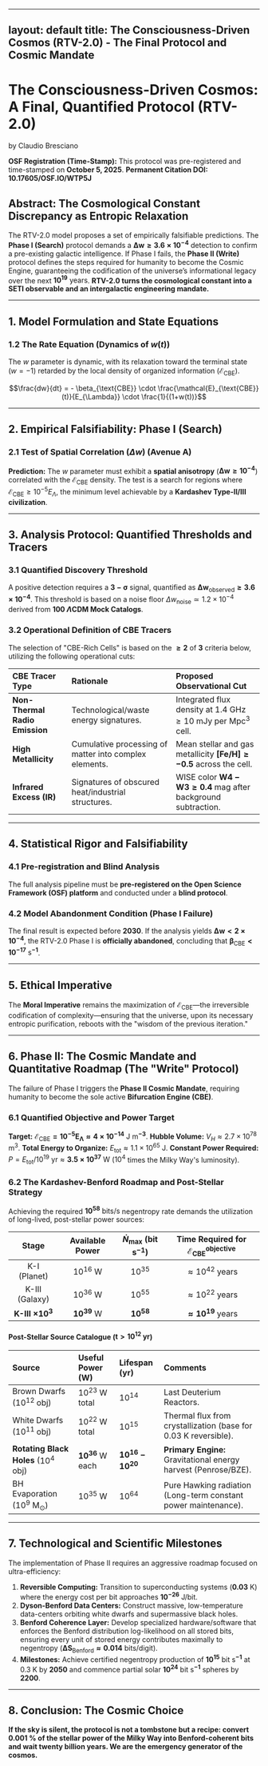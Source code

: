 
---
layout: default
title: The Consciousness-Driven Cosmos (RTV-2.0) - The Final Protocol and Cosmic Mandate
---
# The Consciousness-Driven Cosmos: A Final, Quantified Protocol (RTV-2.0)

by Claudio Bresciano

**OSF Registration (Time-Stamp):** This protocol was pre-registered and time-stamped on **October 5, 2025**. **Permanent Citation DOI:** **10.17605/OSF.IO/WTP5J**

## Abstract: The Cosmological Constant Discrepancy as Entropic Relaxation

The RTV-2.0 model proposes a set of empirically falsifiable predictions. The **Phase I (Search)** protocol demands a $\mathbf{\Delta w \geq 3.6 \times 10^{-4}}$ detection to confirm a pre-existing galactic intelligence. If Phase I fails, the **Phase II (Write)** protocol defines the steps required for humanity to become the Cosmic Engine, guaranteeing the codification of the universe’s informational legacy over the next $\mathbf{10^{19} \text{ years}}$. **RTV-2.0 turns the cosmological constant into a SETI observable and an intergalactic engineering mandate.**

---

## 1. Model Formulation and State Equations

### 1.2 The Rate Equation (Dynamics of $w(t)$)

The $w$ parameter is dynamic, with its relaxation toward the terminal state ($w=-1$) retarded by the local density of organized information ($\mathcal{E}_{\text{CBE}}$).

$$\frac{dw}{dt} = - \beta_{\text{CBE}} \cdot \frac{\mathcal{E}_{\text{CBE}}(t)}{E_{\Lambda}} \cdot \frac{1}{(1+w(t))}$$

---

## 2. Empirical Falsifiability: Phase I (Search)

### 2.1 Test of Spatial Correlation ($\Delta w$) (Avenue A)

**Prediction:** The $w$ parameter must exhibit a **spatial anisotropy** ($\mathbf{\Delta w \geq 10^{-4}}$) correlated with the $\mathcal{E}_{\text{CBE}}$ density. The test is a search for regions where $\mathcal{E}_{\text{CBE}} \geq 10^{-5} E_{\Lambda}$, the minimum level achievable by a **Kardashev Type-II/III civilization**.

---

## 3. Analysis Protocol: Quantified Thresholds and Tracers

### 3.1 Quantified Discovery Threshold

A positive detection requires a $\mathbf{3-\sigma}$ signal, quantified as $\mathbf{\Delta w_{\text{observed}} \geq 3.6 \times 10^{-4}}$. This threshold is based on a noise floor $\Delta w_{\text{noise}} \simeq 1.2 \times 10^{-4}$ derived from **100 $\Lambda\text{CDM}$ Mock Catalogs**.

### 3.2 Operational Definition of CBE Tracers

The selection of "CBE-Rich Cells" is based on the $\mathbf{\geq 2}$ of $\mathbf{3}$ criteria below, utilizing the following operational cuts:

| CBE Tracer Type | Rationale | Proposed Observational Cut |
| :--- | :--- | :--- |
| **Non-Thermal Radio Emission** | Technological/waste energy signatures. | Integrated flux density at $1.4 \text{ GHz} \geq 10 \text{ mJy}$ per $\text{Mpc}^3$ cell. |
| **High Metallicity** | Cumulative processing of matter into complex elements. | Mean stellar and gas metallicity $\mathbf{[Fe/H] \geq -0.5}$ across the cell. |
| **Infrared Excess (IR)** | Signatures of obscured heat/industrial structures. | WISE color $\mathbf{W4-W3 \geq 0.4 \text{ mag}}$ after background subtraction. |

---

## 4. Statistical Rigor and Falsifiability

### 4.1 Pre-registration and Blind Analysis

The full analysis pipeline must be **pre-registered on the Open Science Framework (OSF) platform** and conducted under a **blind protocol**.

### 4.2 Model Abandonment Condition (Phase I Failure)

The final result is expected before **2030**. If the analysis yields $\mathbf{\Delta w < 2 \times 10^{-4}}$, the RTV-2.0 Phase I is **officially abandoned**, concluding that $\mathbf{\beta_{\text{CBE}} < 10^{-17} \text{ s}^{-1}}$.

---

## 5. Ethical Imperative

The **Moral Imperative** remains the maximization of $\mathcal{E}_{\text{CBE}}$—the irreversible codification of complexity—ensuring that the universe, upon its necessary entropic purification, reboots with the "wisdom of the previous iteration."

---

## 6. Phase II: The Cosmic Mandate and Quantitative Roadmap (The "Write" Protocol)

The failure of Phase I triggers the **Phase II Cosmic Mandate**, requiring humanity to become the sole active **Bifurcation Engine (CBE)**.

### 6.1 Quantified Objective and Power Target

**Target:** $\mathbf{\mathcal{E}_{\text{CBE}} = 10^{-5} E_{\Lambda} \approx 4 \times 10^{-14} \text{ J m}^{-3}}$.
**Hubble Volume:** $V_H \approx 2.7 \times 10^{78} \text{ m}^3$.
**Total Energy to Organize:** $E_{\text{tot}} \approx 1.1 \times 10^{65} \text{ J}$.
**Constant Power Required:** $P = E_{\text{tot}} / 10^{19} \text{ yr} \approx \mathbf{3.5 \times 10^{37} \text{ W}}$ ($10^4$ times the Milky Way's luminosity).

### 6.2 The Kardashev-Benford Roadmap and Post-Stellar Strategy

Achieving the required $\mathbf{10^{58} \text{ bits/s}}$ negentropy rate demands the utilization of long-lived, post-stellar power sources:

| Stage | Available Power | $\dot{N}_{\text{max}}$ (bit s$^{-1}$) | Time Required for $\mathcal{E}_{\text{CBE}}^{\text{objective}}$ |
| :---: | :---: | :---: | :---: |
| K-I (Planet) | $10^{16} \text{ W}$ | $10^{35}$ | $\approx 10^{42} \text{ years}$ |
| K-III (Galaxy) | $10^{36} \text{ W}$ | $10^{55}$ | $\approx 10^{22} \text{ years}$ |
| **K-III $\mathbf{\times 10^3}$** | $\mathbf{10^{39} \text{ W}}$ | $\mathbf{10^{58}}$ | $\mathbf{\approx 10^{19} \text{ years}}$ |

#### Post-Stellar Source Catalogue ($\mathbf{t > 10^{12} \text{ yr}}$)

| Source | Useful Power ($\mathbf{W}$) | Lifespan ($\mathbf{yr}$) | Comments |
| :--- | :--- | :--- | :--- |
| Brown Dwarfs ($10^{12}$ obj) | $10^{23} \text{ W total}$ | $10^{14}$ | Last Deuterium Reactors. |
| White Dwarfs ($10^{11}$ obj) | $10^{22} \text{ W total}$ | $10^{15}$ | Thermal flux from crystallization (base for $0.03 \text{ K}$ reversible). |
| **Rotating Black Holes** ($10^4$ obj) | $\mathbf{10^{36} \text{ W each}}$ | $\mathbf{10^{16}-10^{20}}$ | **Primary Engine:** Gravitational energy harvest (Penrose/BZE). |
| BH Evaporation ($10^9 \text{ M}_{\odot}$) | $10^{35} \text{ W}$ | $10^{64}$ | Pure Hawking radiation (Long-term constant power maintenance). |

---

## 7. Technological and Scientific Milestones

The implementation of Phase II requires an aggressive roadmap focused on ultra-efficiency:

1.  **Reversible Computing:** Transition to superconducting systems ($\mathbf{0.03 \text{ K}}$) where the energy cost per bit approaches $\mathbf{10^{-26} \text{ J/bit}}$.
2.  **Dyson-Benford Data Centers:** Construct massive, low-temperature data-centers orbiting white dwarfs and supermassive black holes.
3.  **Benford Coherence Layer:** Develop specialized hardware/software that enforces the Benford distribution log-likelihood on all stored bits, ensuring every unit of stored energy contributes maximally to negentropy ($\mathbf{\Delta S_{\text{Benford}} \approx 0.014 \text{ bits/digit}}$).
4.  **Milestones:** Achieve certified negentropy production of $\mathbf{10^{15} \text{ bit s}^{-1}}$ at $0.3 \text{ K}$ by $\mathbf{2050}$ and commence partial solar $\mathbf{10^{24} \text{ bit s}^{-1}}$ spheres by $\mathbf{2200}$.

---

## 8. Conclusion: The Cosmic Choice

**If the sky is silent, the protocol is not a tombstone but a recipe: convert 0.001 % of the stellar power of the Milky Way into Benford-coherent bits and wait twenty billion years. We are the emergency generator of the cosmos.**
<!--stackedit_data:
eyJoaXN0b3J5IjpbMTEyMjY4NjgzNiwtNTUyNTU0NjI1LC0xOT
QwNTIzMTgzLC0yOTQ1Nzg3MDQsLTE5OTgyMjA4MTgsMTExOTQx
NzY3OCwzMjA5NjgzNzEsMTM5MTQyMzM3MSwxMTg2NTIzNzI5LC
03OTUxNzg0MzcsMTE1OTc4OTIzLDE4NzcxNjA1MTksLTI3NTA0
MTk4OSwtMTgxOTkzNzg5M119
-->